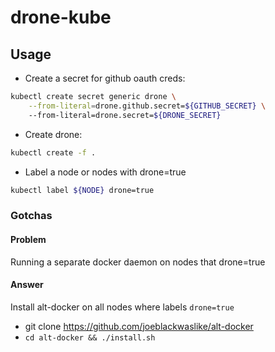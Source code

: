 # drone-kube

## Usage
* Create a secret for github oauth creds:
```bash
kubectl create secret generic drone \
    --from-literal=drone.github.secret=${GITHUB_SECRET} \  
    --from-literal=drone.secret=${DRONE_SECRET}
```

* Create drone:
```bash
kubectl create -f .
```

* Label a node or nodes with drone=true
```bash
kubectl label ${NODE} drone=true
```

### Gotchas

#### Problem
Running a separate docker daemon on nodes that drone=true

#### Answer
Install alt-docker on all nodes where labels `drone=true`
* git clone https://github.com/joeblackwaslike/alt-docker
* `cd alt-docker && ./install.sh`
